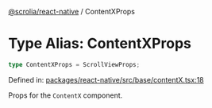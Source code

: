 [@scrolia/react-native](../README.md) / ContentXProps

# Type Alias: ContentXProps

```ts
type ContentXProps = ScrollViewProps;
```

Defined in: [packages/react-native/src/base/contentX.tsx:18](https://github.com/alpheusday/scrolia/blob/a1d15b8008e894d5dd6b0e61a1c2164d92ca7b98/packages/react-native/src/base/contentX.tsx#L18)

Props for the `ContentX` component.
